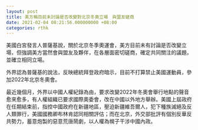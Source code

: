 ```yaml
---
layout: post
title: 美方稱目前未討論是否改變對北京冬奧立場　與盟友磋商
date: 2021-02-04 08:21:56.000000000 +08:00
categories: rthk
---
```


美國白宮發言人普薩基說，關於北京冬季奧運會，美方目前未有討論是否改變立場，但強調美方當然會與盟友及夥伴，在各層面密切磋商，確定共同關注的議題，並確立相同立場。

外界認為普薩基的說法，反映總統拜登政府暗示，目前不打算禁止美國運動員，參加2022年北京冬奧會。

最近幾個月，外界以中國人權紀錄為由，要求改變2022年冬奧會舉行地點的聲音愈來愈多，有人權組織已要求國際奧委會，改在中國以外地方舉辦。美國上屆政府在任期結束前，指控中國政府在新疆地區，壓迫新疆維吾爾人，犯下種族滅絕及反人類罪行，美國國務卿布林肯認同相關評估；而在北京，外交部批評有個別反華反共勢力，蓄意炮製的惡意荒唐鬧劇，以人權為幌子干涉中國內政。
